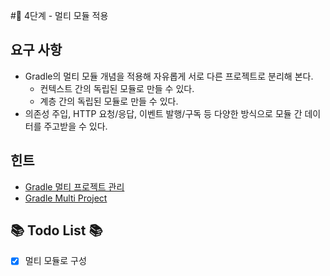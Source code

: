 #🚀 4단계 - 멀티 모듈 적용
## 요구 사항
- Gradle의 멀티 모듈 개념을 적용해 자유롭게 서로 다른 프로젝트로 분리해 본다.
    - 컨텍스트 간의 독립된 모듈로 만들 수 있다.
    - 계층 간의 독립된 모듈로 만들 수 있다.
- 의존성 주입, HTTP 요청/응답, 이벤트 발행/구독 등 다양한 방식으로 모듈 간 데이터를 주고받을 수 있다.

## 힌트
- [Gradle 멀티 프로젝트 관리](https://jojoldu.tistory.com/123)
- [Gradle Multi Project](https://kwonnam.pe.kr/wiki/gradle/multiproject)

## 📚 Todo List 📚
- [x] 멀티 모듈로 구성
